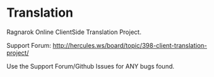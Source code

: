 Translation
===========

Ragnarok Online ClientSide Translation Project. 

Support Forum: http://hercules.ws/board/topic/398-client-translation-project/

Use the Support Forum/Github Issues for ANY bugs found.

